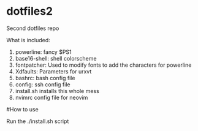 # dotfiles2
Second dotfiles repo


What is included:

1. powerline:     fancy $PS1
1. base16-shell:  shell colorscheme
2. fontpatcher:   Used to modify fonts to add the characters for powerline
3. Xdfaults:      Parameters for urxvt 
4. bashrc:        bash config file
5. config:        ssh config file
6. install.sh     installs this whole mess
7. nvimrc         config file for neovim

#How to use

Run the ./install.sh script
